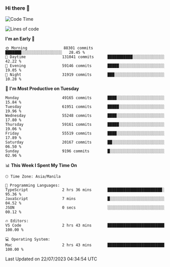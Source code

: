 ### Hi there 👋

<!--START_SECTION:waka-->
![Code Time](http://img.shields.io/badge/Code%20Time-4%2C165%20hrs%2013%20mins-blue)

![Lines of code](https://img.shields.io/badge/From%20Hello%20World%20I%27ve%20Written-113.8%20million%20lines%20of%20code-blue)

**I'm an Early 🐤** 

```text
🌞 Morning                88301 commits       ███████░░░░░░░░░░░░░░░░░░   28.45 % 
🌆 Daytime                131041 commits      ███████████░░░░░░░░░░░░░░   42.22 % 
🌃 Evening                59146 commits       █████░░░░░░░░░░░░░░░░░░░░   19.05 % 
🌙 Night                  31919 commits       ███░░░░░░░░░░░░░░░░░░░░░░   10.28 % 
```
📅 **I'm Most Productive on Tuesday** 

```text
Monday                   49165 commits       ████░░░░░░░░░░░░░░░░░░░░░   15.84 % 
Tuesday                  61951 commits       █████░░░░░░░░░░░░░░░░░░░░   19.96 % 
Wednesday                55248 commits       ████░░░░░░░░░░░░░░░░░░░░░   17.80 % 
Thursday                 59161 commits       █████░░░░░░░░░░░░░░░░░░░░   19.06 % 
Friday                   55519 commits       ████░░░░░░░░░░░░░░░░░░░░░   17.89 % 
Saturday                 20167 commits       ██░░░░░░░░░░░░░░░░░░░░░░░   06.50 % 
Sunday                   9196 commits        █░░░░░░░░░░░░░░░░░░░░░░░░   02.96 % 
```


📊 **This Week I Spent My Time On** 

```text
🕑︎ Time Zone: Asia/Manila

💬 Programming Languages: 
TypeScript               2 hrs 36 mins       ████████████████████████░   95.36 % 
JavaScript               7 mins              █░░░░░░░░░░░░░░░░░░░░░░░░   04.52 % 
JSON                     0 secs              ░░░░░░░░░░░░░░░░░░░░░░░░░   00.12 % 

🔥 Editors: 
VS Code                  2 hrs 43 mins       █████████████████████████   100.00 % 

💻 Operating System: 
Mac                      2 hrs 43 mins       █████████████████████████   100.00 % 
```


 Last Updated on 22/07/2023 04:34:54 UTC
<!--END_SECTION:waka-->


<!--
**rad182/rad182** is a ✨ _special_ ✨ repository because its `README.md` (this file) appears on your GitHub profile.

Here are some ideas to get you started:

- 🔭 I’m currently working on ...
- 🌱 I’m currently learning ...
- 👯 I’m looking to collaborate on ...
- 🤔 I’m looking for help with ...
- 💬 Ask me about ...
- 📫 How to reach me: ...
- 😄 Pronouns: ...
- ⚡ Fun fact: ...
-->
